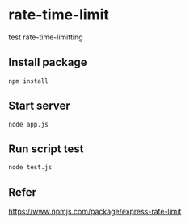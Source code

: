 # rate-time-limit
test rate-time-limitting

## Install package
```shell
npm install
```
## Start server
```shell
node app.js
```
## Run script test
```shell
node test.js
```
## Refer
https://www.npmjs.com/package/express-rate-limit



